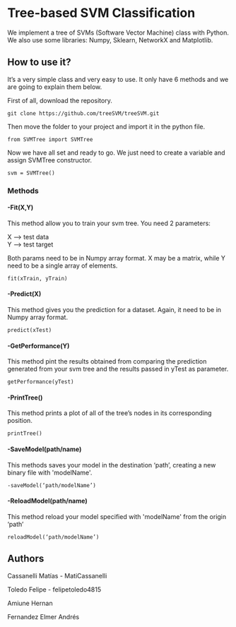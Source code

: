 # Tree-based SVM Classification
We implement a tree of SVMs (Software Vector Machine) class with Python. We also use some libraries: Numpy, Sklearn, NetworkX and Matplotlib.

## How to use it? 
It’s a very simple class and very easy to use. It only have 6 methods and we are going to explain them below. 

First of all, download the repository.

```
git clone https://github.com/treeSVM/treeSVM.git
```

Then move the folder to your project and import it in the python file.

```
from SVMTree import SVMTree
```

Now we have all set and ready to go. We just need to create a variable and assign SVMTree constructor.

```
svm = SVMTree()
``` 

### Methods

#### -Fit(X,Y)
This method allow you to train your svm tree. You need 2 parameters: 

X —> test data  
Y —> test target 

Both params need to be in Numpy array format. X may be a matrix, while Y need to be a single array of elements.

```
fit(xTrain, yTrain)
```

 #### -Predict(X)
This method gives you the prediction for a dataset. Again, it need to be in Numpy array format. 
 
```
predict(xTest)
```

#### -GetPerformance(Y)
This method pint the results obtained from comparing the prediction generated from your svm tree and the results passed in yTest as parameter. 

```
getPerformance(yTest) 
```

#### -PrintTree()
This method prints a plot of all of the tree’s nodes in its corresponding position. 

```
printTree() 
```

#### -SaveModel(path/name)
This methods saves your model in the destination ‘path’, creating a new binary file with 'modelName'. 

```
-saveModel(‘path/modelName’) 
```

#### -ReloadModel(path/name)
This method reload your model specified with 'modelName' from the origin ‘path’   

```
reloadModel(‘path/modelName’) 
```

## Authors
Cassanelli Matías - MatiCassanelli

Toledo Felipe - felipetoledo4815

Amiune Hernan

Fernandez Elmer Andrés
